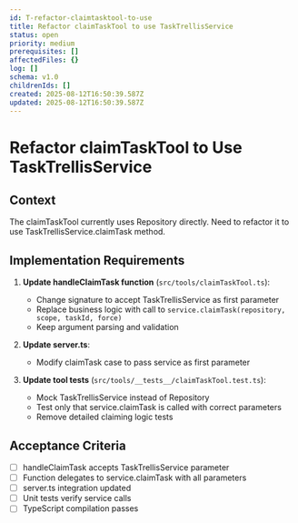 ```yaml
---
id: T-refactor-claimtasktool-to-use
title: Refactor claimTaskTool to use TaskTrellisService
status: open
priority: medium
prerequisites: []
affectedFiles: {}
log: []
schema: v1.0
childrenIds: []
created: 2025-08-12T16:50:39.587Z
updated: 2025-08-12T16:50:39.587Z
---
```


# Refactor claimTaskTool to Use TaskTrellisService

## Context

The claimTaskTool currently uses Repository directly. Need to refactor it to use TaskTrellisService.claimTask method.

## Implementation Requirements

1. **Update handleClaimTask function** (`src/tools/claimTaskTool.ts`):
   - Change signature to accept TaskTrellisService as first parameter
   - Replace business logic with call to `service.claimTask(repository, scope, taskId, force)`
   - Keep argument parsing and validation

2. **Update server.ts**:
   - Modify claimTask case to pass service as first parameter

3. **Update tool tests** (`src/tools/__tests__/claimTaskTool.test.ts`):
   - Mock TaskTrellisService instead of Repository
   - Test only that service.claimTask is called with correct parameters
   - Remove detailed claiming logic tests

## Acceptance Criteria

- [ ] handleClaimTask accepts TaskTrellisService parameter
- [ ] Function delegates to service.claimTask with all parameters
- [ ] server.ts integration updated
- [ ] Unit tests verify service calls
- [ ] TypeScript compilation passes
